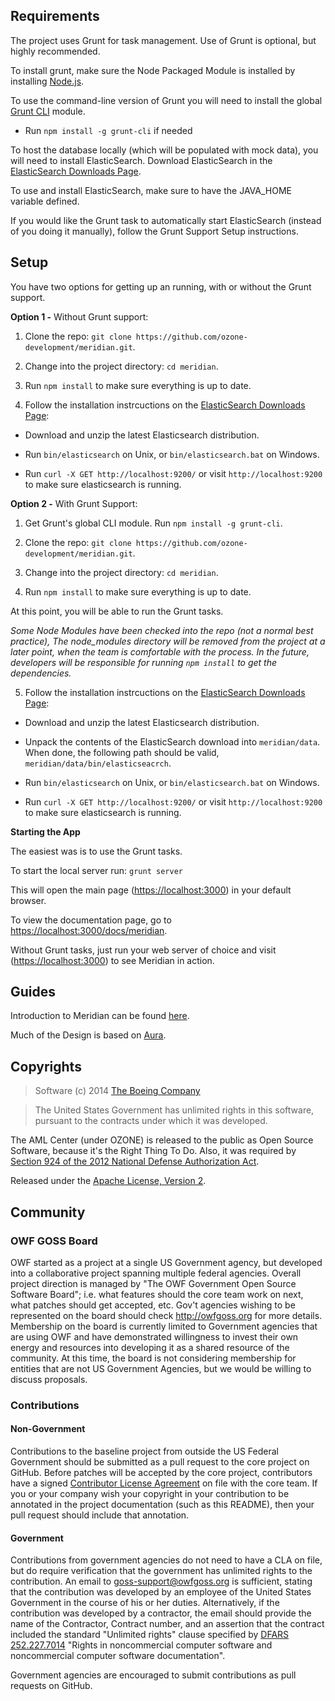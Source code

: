 ## Requirements

The project uses Grunt for task management. Use of Grunt is optional, but highly recommended.

To install grunt, make sure the Node Packaged Module is installed by installing [Node.js](http://nodejs.org/).

To use the command-line version of Grunt you will need to install the global [Grunt CLI](http://gruntjs.com/getting-started) module.

- Run `npm install -g grunt-cli` if needed

To host the database locally (which will be populated with mock data), you will need to install ElasticSearch.
Download ElasticSearch in the [ElasticSearch Downloads Page](http://www.elasticsearch.org/overview/elkdownloads/).

To use and install ElasticSearch, make sure to have the JAVA_HOME variable defined.

If you would like the Grunt task to automatically start ElasticSearch (instead of you doing it manually), follow the Grunt Support Setup instructions.


## Setup

You have two options for getting up an running, with or without the Grunt support.

**Option 1 -** Without Grunt support:

1. Clone the repo: `git clone https://github.com/ozone-development/meridian.git`.

2. Change into the project directory: `cd meridian`.

3. Run `npm install` to make sure everything is up to date. 

4. Follow the installation instrcuctions on the [ElasticSearch Downloads Page](http://www.elasticsearch.org/overview/elkdownloads/):

 - Download and unzip the latest Elasticsearch distribution.

 - Run `bin/elasticsearch` on Unix, or `bin/elasticsearch.bat` on Windows.

 - Run `curl -X GET http://localhost:9200/` or visit `http://localhost:9200` to make sure elasticsearch is running.


**Option 2 -** With Grunt Support:

1. Get Grunt's global CLI module. Run `npm install -g grunt-cli`.

2. Clone the repo: `git clone https://github.com/ozone-development/meridian.git`.

3. Change into the project directory: `cd meridian`.

4. Run `npm install` to make sure everything is up to date. 

 At this point, you will be able to run the Grunt tasks.

 *Some Node Modules have been checked into the repo (not a normal best practice),
The node_modules directory will be removed from the project at a later point, 
when the team is comfortable with the process. In the future, 
developers will be responsible for running `npm install` to get the dependencies.*

5. Follow the installation instrcuctions on the [ElasticSearch Downloads Page](http://www.elasticsearch.org/overview/elkdownloads/):

 - Download and unzip the latest Elasticsearch distribution.

 - Unpack the contents of the ElasticSearch download into `meridian/data`. When done, the following path should be valid, `meridian/data/bin/elasticseacrch`.

 - Run `bin/elasticsearch` on Unix, or `bin/elasticsearch.bat` on Windows.

 - Run `curl -X GET http://localhost:9200/` or visit `http://localhost:9200` to make sure elasticsearch is running.


**Starting the App**

The easiest was is to use the Grunt tasks.

To start the local server run: `grunt server`

This will open the main page ([https://localhost:3000](https://localhost:3000)) in your default browser.

To view the documentation page, go to [https://localhost:3000/docs/meridian](https://localhost:3000/docs/meridian).

Without Grunt tasks, just run your web server of choice and visit ([https://localhost:3000](https://localhost:3000)) to see Meridian in action. 

## Guides

Introduction to Meridian can be found [here](https://rawgit.com/ozone-development/meridian/master/app/docs/meridian/index.html).

Much of the Design is based on [Aura](http://aurajs.com/). 


## Copyrights
> Software (c) 2014 [The Boeing Company](http://www.boeing.com/ "Boeing")

> The United States Government has unlimited rights in this software, pursuant to the contracts under which it was developed.  
 
The AML Center (under OZONE) is released to the public as Open Source Software, because it's the Right Thing To Do. Also, it was required by [Section 924 of the 2012 National Defense Authorization Act](http://www.gpo.gov/fdsys/pkg/PLAW-112publ81/pdf/PLAW-112publ81.pdf "NDAA FY12").

Released under the [Apache License, Version 2](http://www.apache.org/licenses/LICENSE-2.0.html "Apache License v2").


## Community
 
### OWF GOSS Board
OWF started as a project at a single US Government agency, but developed into a collaborative project spanning multiple federal agencies.  Overall project direction is managed by "The OWF Government Open Source Software Board"; i.e. what features should the core team work on next, what patches should get accepted, etc.  Gov't agencies wishing to be represented on the board should check http://owfgoss.org for more details.  Membership on the board is currently limited to Government agencies that are using OWF and have demonstrated willingness to invest their own energy and resources into developing it as a shared resource of the community.  At this time, the board is not considering membership for entities that are not US Government Agencies, but we would be willing to discuss proposals.
 
### Contributions

#### Non-Government
Contributions to the baseline project from outside the US Federal Government should be submitted as a pull request to the core project on GitHub.  Before patches will be accepted by the core project, contributors have a signed [Contributor License Agreement](https://www.ozoneplatform.org/ContributorLicenseAgreement1-3OZONE.docx) on file with the core team.  If you or your company wish your copyright in your contribution to be annotated in the project documentation (such as this README), then your pull request should include that annotation.
 
#### Government
Contributions from government agencies do not need to have a CLA on file, but do require verification that the government has unlimited rights to the contribution.  An email to goss-support@owfgoss.org is sufficient, stating that the contribution was developed by an employee of the United States Government in the course of his or her duties. Alternatively, if the contribution was developed by a contractor, the email should provide the name of the Contractor, Contract number, and an assertion that the contract included the standard "Unlimited rights" clause specified by [DFARS 252.227.7014](http://www.acq.osd.mil/dpap/dars/dfars/html/current/252227.htm#252.227-7014) "Rights in noncommercial computer software and noncommercial computer software documentation".
 
Government agencies are encouraged to submit contributions as pull requests on GitHub.

